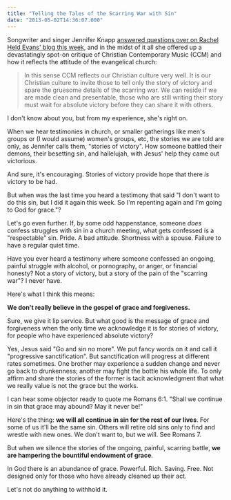 ```yaml
---
title: "Telling the Tales of the Scarring War with Sin"
date: "2013-05-02T14:36:07.000"
---
```


Songwriter and singer Jennifer Knapp [answered questions over on Rachel Held Evans' blog this week](http://rachelheldevans.com/blog/ask-jennifer-knapp-response), and in the midst of it all she offered up a devastatingly spot-on critique of Christian Contemporary Music (CCM) and how it reflects the attitude of the evangelical church:

> In this sense CCM reflects our Christian culture very well. It is our Christian culture to invite those to tell only the story of victory and spare the gruesome details of the scarring war. We can reside if we are made clean and presentable, those who are still writing their story must wait for absolute victory before they can share it with others.

I don't know about you, but from my experience, she's right on.

When we hear testimonies in church, or smaller gatherings like men's groups or (I would assume) women's groups, etc, the stories we are told are only, as Jennifer calls them, "stories of victory". How someone battled their demons, their besetting sin, and hallelujah, with Jesus' help they came out victorious.

And sure, it's encouraging. Stories of victory provide hope that there _is_ victory to be had.

But when was the last time you heard a testimony that said "I don't want to do this sin, but I did it again this week. So I'm repenting again and I'm going to God for grace."?

Let's go even further. If, by some odd happenstance, someone _does_ confess struggles with sin in a church meeting, what gets confessed is a "respectable" sin. Pride. A bad attitude. Shortness with a spouse. Failure to have a regular quiet time.

Have you ever heard a testimony where someone confessed an ongoing, painful struggle with alcohol, or pornography, or anger, or financial honesty? Not a story of victory, but a story of the pain of the "scarring war"? I never have.

Here's what I think this means:

**We don't really believe in the gospel of grace and forgiveness.**

Sure, we give it lip service. But what good is the message of grace and forgiveness when the only time we acknowledge it is for stories of victory, for people who have experienced absolute victory?

Yes, Jesus said "Go and sin no more". We put fancy words on it and call it "progressive sanctification". But sanctification will progress at different rates sometimes. One brother may experience a sudden change and never go back to drunkenness; another may fight the bottle his whole life. To only affirm and share the stories of the former is tacit acknowledgment that what we really value is not the grace but the works.

I can hear some objector ready to quote me Romans 6:1. "Shall we continue in sin that grace may abound? May it never be!"

Here's the thing: **we will all continue in sin for the rest of our lives**. For some of us it'll be the same sin. Others will retire old sins only to find and wrestle with new ones. We don't want to, but we will. See Romans 7.

But when we silence the stories of the ongoing, painful, scarring battle, **we are hampering the bountiful endowment of grace**.

In God there is an abundance of grace. Powerful. Rich. Saving. Free. Not designed only for those who have already cleaned up their act.

Let's not do anything to withhold it.
